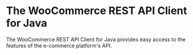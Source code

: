 # The WooCommerce REST API Client for Java
The WooCommerce REST API Client for Java provides easy access to the features of the e-commerce platform's API.

